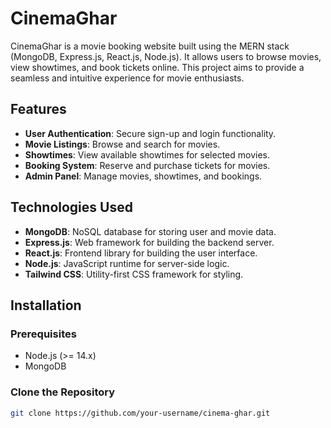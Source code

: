 # CinemaGhar

CinemaGhar is a movie booking website built using the MERN stack (MongoDB, Express.js, React.js, Node.js). It allows users to browse movies, view showtimes, and book tickets online. This project aims to provide a seamless and intuitive experience for movie enthusiasts.

## Features

- **User Authentication**: Secure sign-up and login functionality.
- **Movie Listings**: Browse and search for movies.
- **Showtimes**: View available showtimes for selected movies.
- **Booking System**: Reserve and purchase tickets for movies.
- **Admin Panel**: Manage movies, showtimes, and bookings.

## Technologies Used

- **MongoDB**: NoSQL database for storing user and movie data.
- **Express.js**: Web framework for building the backend server.
- **React.js**: Frontend library for building the user interface.
- **Node.js**: JavaScript runtime for server-side logic.
- **Tailwind CSS**: Utility-first CSS framework for styling.

## Installation

### Prerequisites

- Node.js (>= 14.x)
- MongoDB

### Clone the Repository

```bash
git clone https://github.com/your-username/cinema-ghar.git

